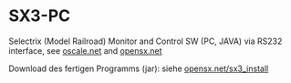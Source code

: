 # SX3-PC
Selectrix (Model Railroad) Monitor and Control SW (PC, JAVA) via RS232 interface, see <a href="http://www.oscale.net">oscale.net</a> and <a href="http://opensx.net">opensx.net</a>

Download des fertigen Programms (jar): siehe <a href="http://opensx.net/sx3_install" _target="blank">opensx.net/sx3_install</a>
